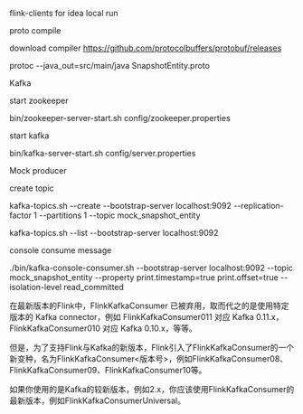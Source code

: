 flink-clients for idea local run

proto compile

download compiler https://github.com/protocolbuffers/protobuf/releases

protoc --java_out=src/main/java SnapshotEntity.proto


Kafka

start zookeeper

bin/zookeeper-server-start.sh config/zookeeper.properties

start kafka

bin/kafka-server-start.sh config/server.properties



Mock producer

create topic

kafka-topics.sh --create --bootstrap-server localhost:9092 --replication-factor 1 --partitions 1 --topic mock_snapshot_entity

kafka-topics.sh --list --bootstrap-server localhost:9092


console consume message

./bin/kafka-console-consumer.sh --bootstrap-server localhost:9092 --topic mock_snapshot_entity --property print.timestamp=true print.offset=true --isolation-level read_committed

在最新版本的Flink中，FlinkKafkaConsumer 已被弃用，取而代之的是使用特定版本的 Kafka connector，例如 FlinkKafkaConsumer011 对应 Kafka 0.11.x，FlinkKafkaConsumer010 对应 Kafka 0.10.x，等等。

但是，为了支持Flink与Kafka的新版本，Flink引入了FlinkKafkaConsumer的一个新变种，名为FlinkKafkaConsumer<版本号>，例如FlinkKafkaConsumer08、FlinkKafkaConsumer09、FlinkKafkaConsumer10等。

如果你使用的是Kafka的较新版本，例如2.x，你应该使用FlinkKafkaConsumer的最新版本，例如FlinkKafkaConsumerUniversal。

